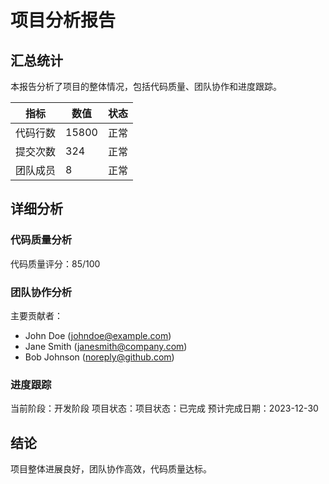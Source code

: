 # 项目分析报告

## 汇总统计

本报告分析了项目的整体情况，包括代码质量、团队协作和进度跟踪。

| 指标 | 数值 | 状态 |
|------|------|------|
| 代码行数 | 15800 | 正常 |
| 提交次数 | 324 | 正常 |
| 团队成员 | 8 | 正常 |

## 详细分析

### 代码质量分析

代码质量评分：85/100

### 团队协作分析

主要贡献者：
- John Doe (johndoe@example.com)
- Jane Smith (janesmith@company.com)
- Bob Johnson (noreply@github.com)

### 进度跟踪

当前阶段：开发阶段
项目状态：项目状态：已完成
预计完成日期：2023-12-30

## 结论


项目整体进展良好，团队协作高效，代码质量达标。
